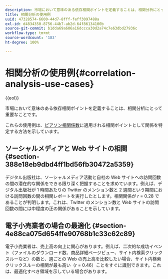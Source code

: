 ```yaml
---
description: 市場において意味のある依存相関ポイントを定義することは、相関分析にとって重要なことです。
title: 相関分析の使用例
uuid: 47328574-6600-44d7-8fff-feff3097488a
exl-id: d4834350-8756-44b7-ab2d-64f86134100b
source-git-commit: b1dda69a606a16dccca30d2a74c7e63dbd27936c
workflow-type: tm+mt
source-wordcount: '183'
ht-degree: 100%

---
```


# 相関分析の使用例{#correlation-analysis-use-cases}

{{eol}}

市場において意味のある依存相関ポイントを定義することは、相関分析にとって重要なことです。

これらの使用例は、[ピアソン相関係数](../../../../home/c-get-started/c-analysis-vis/c-correlation-analysis/c-correlation-pearsons.md#concept-5996cb8c89fd4df5b47b7318e7a1d29c)に適用される相関ポイントとして関係を特定する方法を示しています。

## ソーシャルメディアと Web サイトの相関 {#section-388e18eb9dbd4ff1bd56fb30472a5359}

デジタル出版社は、ソーシャルメディア活動と自社の Web サイトへの訪問回数の間の潜在的な関係をできる限り深く把握することを求めています。例えば、デジタル出版社が 1 時間あたりの Twitter のメンション数と 2 週間という期間における訪問回数の間の相関レポートを実行したとします。相関関係が *r* = 0.28 であることが判明します。これは、Twitter のメンション数と Web サイトの訪問回数の間には中程度の正の関係があることを示しています。

## 電子小売業者の場合の最適化 {#section-4e88ca075d654ffe90768b1c33c62c89}

電子小売業者は、売上高の向上に関心があります。例えば、二次的な成功イベント（ファイルのダウンロード数、商品詳細ページビュー、サイト内検索クリックスルーなど）の数と、週ごとの Web の売上高を比較したい場合、サイト内検索クリックスルーの相関が最も高い（*r* = 0.46）ことをすぐに識別できます。これは、最適化すべき領域を示している場合があります。
